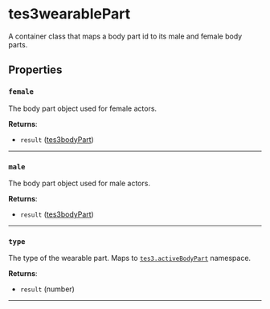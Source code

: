 # tes3wearablePart

A container class that maps a body part id to its male and female body parts.

## Properties

### `female`

The body part object used for female actors.

**Returns**:

* `result` ([tes3bodyPart](../../types/tes3bodyPart))

***

### `male`

The body part object used for male actors.

**Returns**:

* `result` ([tes3bodyPart](../../types/tes3bodyPart))

***

### `type`

The type of the wearable part. Maps to [`tes3.activeBodyPart`](https://mwse.github.io/MWSE/references/active-body-parts/) namespace.

**Returns**:

* `result` (number)

***

